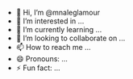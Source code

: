 - 👋 Hi, I’m @mnaleglamour
- 👀 I’m interested in ...
- 🌱 I’m currently learning ...
- 💞️ I’m looking to collaborate on ...
- 📫 How to reach me ...
- 😄 Pronouns: ...
- ⚡ Fun fact: ...

<!---
mnaleglamour/mnaleglamour is a ✨ special ✨ repository because its `README.md` (this file) appears on your GitHub profile.
You can click the Preview link to take a look at your changes.
--->
